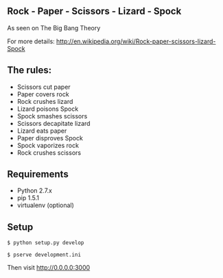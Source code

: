 Rock - Paper - Scissors - Lizard - Spock
---
As seen on The Big Bang Theory

For more details:
http://en.wikipedia.org/wiki/Rock-paper-scissors-lizard-Spock


The rules:
------

* Scissors cut paper
* Paper covers rock
* Rock crushes lizard
* Lizard poisons Spock
* Spock smashes scissors
* Scissors decapitate lizard
* Lizard eats paper
* Paper disproves Spock
* Spock vaporizes rock
* Rock crushes scissors


Requirements
---

* Python 2.7.x
* pip 1.5.1
* virtualenv (optional)


Setup
---

`$ python setup.py develop`

`$ pserve development.ini`

Then visit http://0.0.0.0:3000



